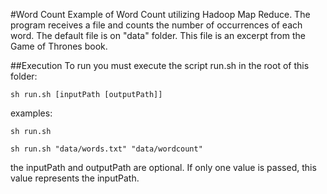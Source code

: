 #Word Count
Example of Word Count utilizing Hadoop Map Reduce. The program receives a file and counts the number of occurrences of each word. The default file is on "data" folder. This file is an excerpt from the Game of Thrones book.

##Execution
To run you must execute the script run.sh in the root of this folder:
```
sh run.sh [inputPath [outputPath]]
```
examples:
```
sh run.sh
```

```
sh run.sh "data/words.txt" "data/wordcount"
```


the inputPath and outputPath are optional. If only one value is passed, this value represents the inputPath.
